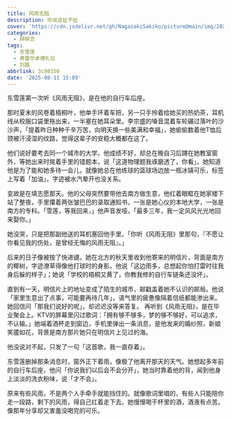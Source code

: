 ```yaml
---
title: 风雨无阻
description: 你说这扯不扯
cover: 'https://cdn.jsdelivr.net/gh/NagasakiSakiko/picture@main/img/20250811-1.png'
categories:
  - 碎碎念
tags:
  - 冬雪莲
  - 弗雷尔卓德礼仪
  - 刘路
abbrlink: 3c98350
date: '2025-08-11 15:09'
---
```

东雪莲第一次听《风雨无阻》，是在他的自行车后座。


那时夏末的风卷着梧桐叶，他单手环着车把，另一只手拎着给她买的热奶茶，耳机线从校服口袋里拖出来，一半塞在她耳朵里。李宗盛的嗓音混着车轮碾过落叶的沙沙声，「提着昨日种种千辛万苦，向明天换一些美满和幸福」，她偷偷数着他T恤后颈被汗浸湿的纹路，觉得这辈子的安稳大概都在这了。


他们说好要考去同一个城市的大学。他成绩不好，却总在晚自习后蹲在她教室窗外，等她出来时晃着手里的错题本，说「这道物理题我琢磨透了，你看」。她知道他是为了能和她多待一会儿，就像她总在他练球的篮球场边放一瓶冰镇可乐，标签上写着「加油」，字迹被水汽晕开也没关系。


变故是在填志愿那天。他的父母突然要带他去南方做生意，他红着眼眶在她家楼下站了整夜，手里攥着两张皱巴巴的录取通知书，一张是她心仪的本地大学，一张是南方的专科。「雪莲，等我回来，」他声音发哑，「最多三年，我一定风风光光地回来娶你。」


她没哭，只是把那副他送的耳机塞回他手里。「你听《风雨无阻》里那句，『不愿让你看见我的伤处，是曾经无悔的风雨无阻』。」


后来的日子像被按了快进键。她在北方的秋天里收到他寄来的明信片，背面是南方的椰树，字迹潦草得像他打球时的身影。他说「这边雨多，总想起你怕打雷时往我身后躲的样子」；她说「学校的梧桐又黄了，你教我修的自行车链条还没坏」。


直到有一天，明信片上的地址变成了陌生的城市，邮戳盖着她不认识的邮局。他说「家里生意出了点事，可能要再待几年」，语气里的疲惫像隔着信纸都能渗出来。她回信问「那我们说好的呢」，却迟迟没等来答复。
再听到《风雨无阻》，是在毕业聚会上。KTV的屏幕里闪过歌词：「拥有够不够多，梦的够不够好，可以追求，不认输。」她端着酒杯走到窗边，手机里弹出一条消息，是他发来的婚纱照，新娘笑靥如花，背景是南方那片她只在明信片上见过的海。


他没说对不起，只发了一句「这首歌，我一直存着」。


东雪莲删掉那条消息时，窗外正下着雨，像极了他离开那天的天气。她想起多年前的自行车后座，他问「你说我们以后会不会分开」，她当时靠着他的背，闻到他身上淡淡的洗衣粉味，说「才不会」。


原来有些风雨，不是两个人手牵手就能挡住的。就像歌词里唱的，有些人只能陪你走一段路，剩下的风雨，得自己扛着走下去。她慢慢喝干杯里的酒，酒液有点苦。像那年分享却又害羞没喝完的可乐。
